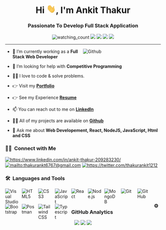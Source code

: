 
<h1 align="center">Hi <img src="https://raw.githubusercontent.com/ABSphreak/ABSphreak/master/gifs/Hi.gif" width="30px">, I'm Ankit Thakur </h1>
<h3 align="center"> Passionate To Develop Full Stack Application</h3>
<p align="center">

 <p align="center">
  <img src="https://komarev.com/ghpvc/?username=thakurankit6767&color=blue" alt="watching_count" />
<img src="https://img.shields.io/badge/Age-28-blue" />
  <img src="https://img.shields.io/badge/Focus-Web%20Development -blue" />
  <img src="https://img.shields.io/badge/Lives- Navi Mumbai%20Maharashtra -blue" />
  <img src="https://img.shields.io/badge/Languages-Marathi%20,%20Hindi%20%26%20English-blue" />
</p>
<hr>

  <img width="50%" align="right" alt="Github" src="https://user-images.githubusercontent.com/60788180/131893851-b24002a3-72be-40cf-a179-7cbdff89b087.gif" />
 
- 🌱 I’m currently working as a **Full Stack Web Developer**

- 🤝 I’m looking for help with **Competitive Programming**

- 👨‍💻 I love to code & solve problems.

- 👉 Visit my **[Portfolio](https://portfolio-website-zeta-drab.vercel.app/)**

- 👉 See my Experience **[Resume]()**

- 📫 You can reach out to me on **[LinkedIn](https://www.linkedin.com/in/ankit-thakur-209283230/)**

- 👨‍💻 All of my projects are available on **[Github](https://github.com/thakurankit6767?tab=repositories)**

- 💬 Ask me about **Web Developement, React, NodeJS, JavaScript, Html and CSS**

 
 ### 🤝🏻 &nbsp;Connect with Me
<p align="left">
<a href="https://www.linkedin.com/in/ankit-thakur-209283230/" target="blank"><img align="center" src="https://github.com/thakurankit6767/My-Data/blob/main/icons/icons8-linkedin-500.svg" alt="https://www.linkedin.com/in/ankit-thakur-209283230/" height="50" width="50" /></a>
<a href="mailto:thakurankt6767@gmail.com" target="blank"><img align="center" src="https://github.com/thakurankit6767/My-Data/blob/main/icons/icons8-gmail-logo-500.svg" alt="mailto:thakurankt6767@gmail.com" height="50" width="50" /></a>
<a href="https://twitter.com/thakurankit1212" target="blank"><img align="center" src="https://github.com/thakurankit6767/My-Data/blob/main/icons/icons8-twitter-squared-50.png" alt="https://twitter.com/thakurankit1212" height="50" width=50" /></a>
</p>
<!--  https://github.com/bhaveshppatil/bhaveshppatil/blob/main/Social%20Icons/linkedin.png -->

 ### 🛠 &nbsp;Languages and Tools

 <p>
  <img align="left" height="50px" width="43.5px" style="padding-right:10px;" alt="Visual Studio Code"  src="https://cdn.jsdelivr.net/gh/devicons/devicon/icons/vscode/vscode-original.svg" />
<!--   <img align="left" height="50px" width="43.5px" style="padding-right:10px;" alt="Pycharm" src="https://www.svgrepo.com/show/354237/pycharm.svg" /> -->
  <img align="left" height="50px" width="43.5px" style="padding-right:10px;" alt="HTML5"  src="https://www.svgrepo.com/show/183637/html5.svg" />
  <img align="left" height="50px" width="43.5px" style="padding-right:10px;" alt="CSS3"  src="https://cdn.jsdelivr.net/gh/devicons/devicon/icons/css3/css3-original.svg" />
<!--   <img align="left" height="50px" width="43.5px" style="padding-right:10px;" alt="Sass"  src="https://www.svgrepo.com/show/349502/sass.svg" /> -->
  <img align="left" height="50px" width="43.5px" style="padding-right:10px;" alt="JavaScript"  src="https://cdn.jsdelivr.net/gh/devicons/devicon/icons/javascript/javascript-original.svg" />
  <img align="left" height="50px" width="43.5px" style="padding-right:10px;" alt="React"  src="https://www.svgrepo.com/show/354259/react.svg" /> 
<!--   <img align="left" height="50px" width="43.5px" style="padding-right:10px;" alt="GraphQL"  src="https://cdn.jsdelivr.net/gh/devicons/devicon/icons/graphql/graphql-plain.svg" /> -->
  <img align="left" height="50px" width="43.5px" style="padding-right:10px;" alt="Node.js"  src="https://www.svgrepo.com/show/354119/nodejs-icon.svg" />
  <img align="left" height="50px" width="43.5px" style="padding-right:10px;" alt="MongoDB"  src="https://cdn.jsdelivr.net/gh/devicons/devicon/icons/mongodb/mongodb-original.svg" /> 
<!--   <img align="left" height="50px" width="43.5px" style="padding-right:10px;" alt="MySQL"  src="https://www.svgrepo.com/show/354099/mysql.svg" /> -->
  <img align="left" height="50px" width="43.5px" style="padding-right:10px;" alt="Git"  src="https://cdn.jsdelivr.net/gh/devicons/devicon/icons/git/git-original.svg" />
  <img align="left" height="50px" width="43.5px" style="padding-right:10px;" alt="GitHub" src="https://img.icons8.com/ios-glyphs/30/000000/github.png" />
<!--   <img align="left" height="50px" width="43.5px" style="padding-right:10px;" alt="Bash" src="https://www.vectorlogo.zone/logos/gnu_bash/gnu_bash-icon.svg" />  -->
  <img align="left" height="50px" width="43.5px" style="padding-right:10px;" alt="Bootstrap" src="https://www.svgrepo.com/show/353498/bootstrap.svg" />
<!--   <img align="left" height="50px" width="43.5px" style="padding-right:10px;" alt="C" src="https://raw.githubusercontent.com/devicons/devicon/master/icons/c/c-original.svg" /> -->
<!--   <img align="left" height="50px" width="43.5px" style="padding-right:10px;" alt="C++" src="https://raw.githubusercontent.com/devicons/devicon/master/icons/cplusplus/cplusplus-original.svg" />  -->
<!--   <img align="left" height="50px" width="43.5px" style="padding-right:10px;" alt="Django" src="https://www.svgrepo.com/show/353657/django-icon.svg" /> -->
<!--   <img align="left" height="50px" width="50px" style="padding-right:10px;" alt="Docker" src="https://www.svgrepo.com/show/354926/docker.svg" />  -->
<!--     <img align="left" height="50px" width="43.5px" style="padding-right:10px;" alt="figma" src="https://www.vectorlogo.zone/logos/figma/figma-icon.svg" />  -->
<!--   <img align="left" height="50px" width="43.5px" style="padding-right:10px;" alt="ExpressJs" src="https://www.svgrepo.com/show/373574/ejs.svg" />  -->
<!--   <img align="left" height="50px" width="43.5px" style="padding-right:10px;" alt="Java" src="https://www.svgrepo.com/show/184143/java.svg" />  -->
<!--   <img align="left" height="50px" width="43.5px" style="padding-right:10px;" alt="Linux" src="https://img.icons8.com/color/344/linux--v1.png" /> -->
<!--   <img align="left" height="50px" width="43.5px" style="padding-right:10px;" alt="Postgresql" src="https://www.svgrepo.com/show/354200/postgresql.svg" />  -->
<img align="left" height="50px" width="43.5px" style="padding-right:10px;" alt="Postman" src="https://www.svgrepo.com/show/354202/postman-icon.svg" /> 
<!--   <img align="left" height="50px" width="43.5px" style="padding-right:10px;" alt="Python" src="https://raw.githubusercontent.com/devicons/devicon/master/icons/python/python-original.svg" />  -->
<img align="left" height="50px" width="43.5px" style="padding-right:10px;" alt="Tailwind CSS" src="[https://www.vectorlogo.zone/logos/tailwindcss/tailwindcss-icon.svg](https://raw.githubusercontent.com/thakurankit6767/Images-WebApp/refs/heads/main/tailwind%20logo.png)" />
<img align="left" height="50px" width="43.5px" style="padding-right:10px;" alt="Typescript" src="[https://pbs.twimg.com/profile_images/1290672565690695681/0G4bie6b_400x400.jpg](https://raw.githubusercontent.com/thakurankit6767/Images-WebApp/refs/heads/main/typescript%20logo.png)" /> 
</p>



 ### &nbsp;&nbsp;&nbsp;&nbsp;&nbsp;&nbsp;&nbsp;&nbsp;⚙️  GitHub Analytics
 
 
                                                                                                                                                 
<p align = "center">
  <img src = "https://github-readme-stats.vercel.app/api?username=thakurankit6767&show_icons=true&theme=dark" width = 400 />
  <img src = "https://github-readme-streak-stats.herokuapp.com/?user=thakurankit6767&theme=dark&hide_border=true" width = 400 />
 <img src = "https://github-readme-stats.vercel.app/api/top-langs/?username=thakurankit6767&theme=dark&hide_border=true&layout=compact" width = 400 />
</p>
